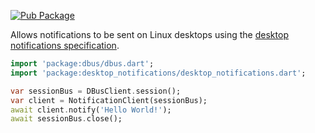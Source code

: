 [![Pub Package](https://img.shields.io/pub/v/desktop_notifications.svg)](https://pub.dev/packages/desktop_notifications)

Allows notifications to be sent on Linux desktops using the [desktop notifications specification](https://developer.gnome.org/notification-spec/).

```dart
import 'package:dbus/dbus.dart';
import 'package:desktop_notifications/desktop_notifications.dart';

var sessionBus = DBusClient.session();
var client = NotificationClient(sessionBus);
await client.notify('Hello World!');
await sessionBus.close();
```
